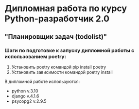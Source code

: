 # Дипломная работа по курсу Python-разработчик 2.0
## "Планировщик задач (todolist)"

### Шаги по подготовке к запуску дипломной работы с использованием poetry:
1. Установить poetry командой pip install poetry
2. Установить зависимости командой poetry install

В дипломной работе используются:
* python v.3.10
* django v.4.1.6
* psycopg2 v.2.9.5